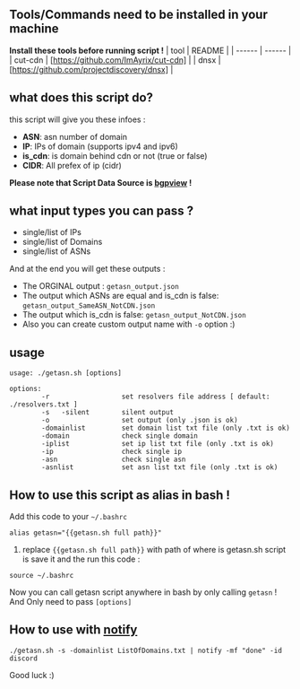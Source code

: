 ## Tools/Commands need to be installed in your machine
**Install these tools before running script !**
| tool | README |
| ------ | ------ |
| cut-cdn | [https://github.com/ImAyrix/cut-cdn] |
| dnsx | [https://github.com/projectdiscovery/dnsx] |

## what does this script do?
this script will give you these infoes :
- **ASN**: asn number of domain
- **IP**:  IPs of domain (supports ipv4 and ipv6)
- **is_cdn**: is domain behind cdn or not (true or false) 
- **CIDR**: All prefex of ip (cidr)

**Please note that Script Data Source is [bgpview](https://bgpview.io/) !**

## what input types you can pass ?
- single/list of IPs
- single/list of Domains
- single/list of ASNs

And at the end you will get these outputs :
- The ORGINAL output :  `getasn_output.json`
- The output which ASNs are equal and is_cdn is false: `getasn_output_SameASN_NotCDN.json`
- The output which is_cdn is false: `getasn_output_NotCDN.json`
- Also you can create custom output name with `-o` option :)

## usage
```
usage: ./getasn.sh [options] 

options: 
        -r                  set resolvers file address [ default: ./resolvers.txt ]
        -s   -silent        silent output
        -o                  set output (only .json is ok)
        -domainlist         set domain list txt file (only .txt is ok)
        -domain             check single domain
        -iplist             set ip list txt file (only .txt is ok)
        -ip                 check single ip
        -asn                check single asn
        -asnlist            set asn list txt file (only .txt is ok)
```


## How to use this script as alias in bash !
Add this code to your `~/.bashrc`
```
alias getasn="{{getasn.sh full path}}"
```
1. replace `{{getasn.sh full path}}` with path of where is getasn.sh script is
save it and the run this code :
```
source ~/.bashrc
```

Now you can call getasn script anywhere in bash by only calling `getasn` !
And Only need to pass `[options]` 


## How to use with [notify](https://github.com/projectdiscovery/notify)
```
./getasn.sh -s -domainlist ListOfDomains.txt | notify -mf "done" -id discord
```
Good luck :)
